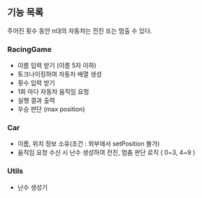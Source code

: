 ## 기능 목록
주어진 횟수 동안 n대의 자동차는 전진 또는 멈출 수 있다.

### RacingGame
- 이름 입력 받기 (이름 5자 이하)
- 토크나이징하여 자동차 배열 생성
- 횟수 입력 받기
- 1회 마다 자동차 움직임 요청
- 실행 결과 출력
- 우승 판단 (max position)

### Car
- 이름, 위치 정보 소유(조건 : 외부에서 setPosition 불가)
- 움직임 요청 수신 시 난수 생성하여 전진, 멈춤 판단 로직 ( 0~3, 4~9 )

### Utils
- 난수 생성기
